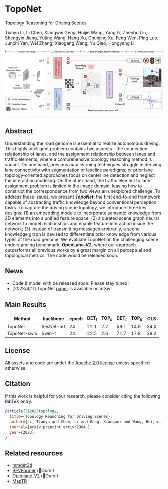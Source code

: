 # TopoNet
Topology Reasoning for Driving Scenes

Tianyu Li,
Li Chen,
Xiangwei Geng,
Huijie Wang,
Yang Li,
Zhenbo Liu,
Shengyin Jiang,
Yuting Wang,
Hang Xu,
Chunjing Xu,
Feng Wen,
Ping Luo,
Junchi Yan,
Wei Zhang,
Xiaogang Wang,
Yu Qiao,
Hongyang Li

![method](figs/pipeline.png "Model Architecture")

---

## Abstract
Understanding the road genome is essential to realize autonomous driving.
This highly intelligent problem contains two aspects - the connection relationship of lanes, and the assignment relationship between lanes and traffic elements, where a comprehensive topology reasoning method is vacant.
On one hand, previous map learning techniques struggle in deriving lane connectivity with segmentation or laneline paradigms; or prior lane topology-oriented approaches focus on centerline detection and neglect the interaction modeling. 
On the other hand, the traffic element to lane assignment problem is limited in the image domain, leaving how to construct the correspondence from two views an unexplored challenge.
To address these issues, we present ***TopoNet***, the first end-to-end framework capable of abstracting traffic knowledge beyond conventional perception tasks.
To capture the driving scene topology, we introduce three key designs: (1) an embedding module to incorporate semantic knowledge from 2D elements into a unified feature space; (2) a curated scene graph neural network to model relationships and enable feature interaction inside the network; (3) instead of transmitting messages arbitrarily, a scene knowledge graph is devised to differentiate prior knowledge from various types of the road genome.
We evaluate TopoNet on the challenging scene understanding benchmark, **OpenLane-V2**, where our approach outperforms all previous works by a great margin on all perceptual and topological metrics.
The code would be released soon.


## News

- Code & model with be released soon. Please stay tuned!
- [2023/4/11] TopoNet [paper]() is available on arXiv!

## Main Results

| Method       | backbone  | epoch | DET$_l$ | TOP$_{ll}$ | DET$_t$ | TOP$_{lt}$ | OLS  |
|--------------|-----------|-------|---------|------------|---------|------------|------|
| TopoNet      | ResNet-50 | 24    | 22.1    | 2.7        | 59.1    | 14.9       | 34.0 |
| TopoNet-swin | Swin-t    | 24    | 22.5    | 2.6        | 71.7    | 17.8       | 38.2 |

## License

All assets and code are under the [Apache 2.0 license](https://github.com/OpenDriveLab/TopoNet/blob/master/LICENSE) unless specified otherwise.

## Citation
If this work is helpful for your research, please consider citing the following BibTeX entry.

``` bibtex
@article{li2023topology,
  title={Topology Reasoning for Driving Scenes},
  author={Li, Tianyu and Chen, Li and Geng, Xiangwei and Wang, Huijie and Li, Yang and Liu, Zhenbo and Jiang, Shengyin and Wang, Yuting and Xu, Hang and Xu, Chunjing and Wen, Feng and Luo, Ping and Yan, Junchi and Zhang, Wei and Wang, Xiaogang and Qiao, Yu and Li, Hongyang}
  journal={arXiv preprint arXiv:2304.},
  year={2023}
}
```

## Related resources

- [mmdet3d](https://github.com/open-mmlab/mmdetection3d)
- [BEVFormer](https://github.com/fundamentalvision/BEVFormer) (:rocket:Ours!)
- [Openlane-V2](https://github.com/OpenDriveLab/OpenLane-V2) (:rocket:Ours!)
- [MapTR](https://github.com/hustvl/MapTR)
